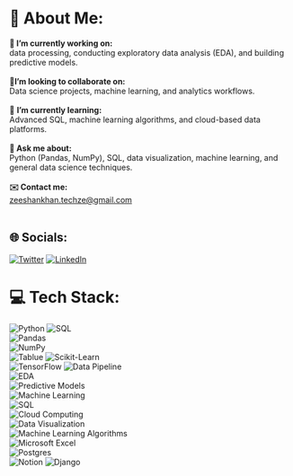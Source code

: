 # 💫 About Me:
**🔭 I’m currently working on:** <br>data processing, conducting exploratory data analysis (EDA), and building predictive models.<br><br>👯**I’m looking to collaborate on:** <br>Data science projects, machine learning, and analytics workflows. <br><br>🌱 **I’m currently learning:**<br> Advanced SQL, machine learning algorithms, and cloud-based data platforms.<br><br> **💬 Ask me about:**<br> Python (Pandas, NumPy), SQL, data visualization, machine learning, and general data science techniques.<br><br> **✉️ Contact me:** <br> zeeshankhan.techze@gmail.com<br><br>


## 🌐 Socials:
[![Twitter](https://img.shields.io/badge/Twitter-%231DA1F2.svg?logo=Twitter&logoColor=white)](https://twitter.com/ZeeshanKha_SE) [![LinkedIn](https://img.shields.io/badge/LinkedIn-%230077B5.svg?logo=linkedin&logoColor=white)](https://www.linkedin.com/in/zeeshan-khan-34009a228)




# 💻 Tech Stack:
![Python](https://img.shields.io/badge/python-3670A0?style=for-the-badge&logo=python&logoColor=ffdd54) 
![SQL](https://img.shields.io/badge/SQL-4479A1?style=for-the-badge&logo=postgresql&logoColor=white)  
![Pandas](https://img.shields.io/badge/Pandas-150458?style=for-the-badge&logo=pandas&logoColor=white)  
![NumPy](https://img.shields.io/badge/NumPy-013243?style=for-the-badge&logo=numpy&logoColor=white)  
![Tablue](https://img.shields.io/badge/Tableau-E97627?style=for-the-badge&logo=Tableau&logoColor=white)
![Scikit-Learn](https://img.shields.io/badge/Scikit--Learn-F7931E?style=for-the-badge&logo=scikit-learn&logoColor=white)  
![TensorFlow](https://img.shields.io/badge/TensorFlow-FF6F00?style=for-the-badge&logo=tensorflow&logoColor=white)
![Data Pipeline](https://img.shields.io/badge/Data_Pipeline-FF9900?style=for-the-badge&logo=apache-airflow&logoColor=white)  
![EDA](https://img.shields.io/badge/EDA-4C8BF5?style=for-the-badge&logo=python&logoColor=white)  
![Predictive Models](https://img.shields.io/badge/Predictive_Models-FF6347?style=for-the-badge&logo=python&logoColor=white)  
![Machine Learning](https://img.shields.io/badge/Machine_Learning-FF6F00?style=for-the-badge&logo=tensorflow&logoColor=white)  
![SQL](https://img.shields.io/badge/SQL-4479A1?style=for-the-badge&logo=postgresql&logoColor=white)  
![Cloud Computing](https://img.shields.io/badge/Cloud_Computing-4285F4?style=for-the-badge&logo=googlecloud&logoColor=white)  
![Data Visualization](https://img.shields.io/badge/Data_Visualization-1F77B4?style=for-the-badge&logo=tableau&logoColor=white)  
![Machine Learning Algorithms](https://img.shields.io/badge/Machine_Learning_Algorithms-8B0000?style=for-the-badge&logo=python&logoColor=white)  
![Microsoft Excel](https://img.shields.io/badge/Microsoft_Excel-217346?style=for-the-badge&logo=microsoft-excel&logoColor=white)  
![Postgres](https://img.shields.io/badge/postgres-%23316192.svg?style=for-the-badge&logo=postgresql&logoColor=white)   
![Notion](https://img.shields.io/badge/Notion-%23000000.svg?style=for-the-badge&logo=notion&logoColor=white)
![Django](https://img.shields.io/badge/django-%23092E20.svg?style=for-the-badge&logo=django&logoColor=white)




